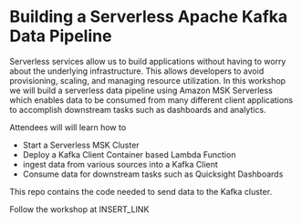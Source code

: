 # Building a Serverless Apache Kafka Data Pipeline

Serverless services allow us to build applications without having to worry about the underlying infrastructure.  This allows developers to avoid provisioning, scaling, and managing resource utilization. In this workshop we will build a serverless data pipeline using Amazon MSK Serverless which enables data to be consumed from many different client applications to accomplish downstream tasks such as dashboards and analytics.   

Attendees will will learn how to
* Start a Serverless MSK Cluster
* Deploy a Kafka Client Container based Lambda Function
* ingest data from various sources into a Kafka Client
* Consume data for downstream tasks such as Quicksight Dashboards

This repo contains the code needed to send data to the Kafka cluster.  

Follow the workshop at INSERT_LINK